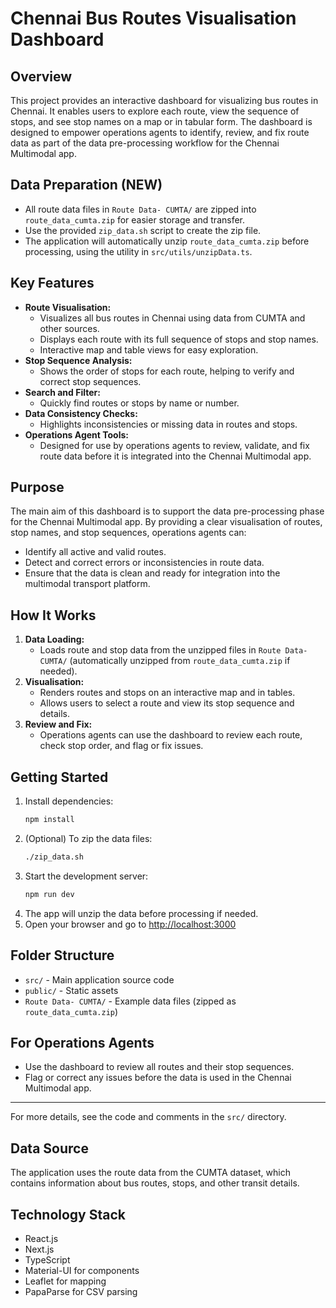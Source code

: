 # Chennai Bus Routes Visualisation Dashboard

## Overview
This project provides an interactive dashboard for visualizing bus routes in Chennai. It enables users to explore each route, view the sequence of stops, and see stop names on a map or in tabular form. The dashboard is designed to empower operations agents to identify, review, and fix route data as part of the data pre-processing workflow for the Chennai Multimodal app.

## Data Preparation (NEW)
- All route data files in `Route Data- CUMTA/` are zipped into `route_data_cumta.zip` for easier storage and transfer.
- Use the provided `zip_data.sh` script to create the zip file.
- The application will automatically unzip `route_data_cumta.zip` before processing, using the utility in `src/utils/unzipData.ts`.

## Key Features
- **Route Visualisation:**
  - Visualizes all bus routes in Chennai using data from CUMTA and other sources.
  - Displays each route with its full sequence of stops and stop names.
  - Interactive map and table views for easy exploration.
- **Stop Sequence Analysis:**
  - Shows the order of stops for each route, helping to verify and correct stop sequences.
- **Search and Filter:**
  - Quickly find routes or stops by name or number.
- **Data Consistency Checks:**
  - Highlights inconsistencies or missing data in routes and stops.
- **Operations Agent Tools:**
  - Designed for use by operations agents to review, validate, and fix route data before it is integrated into the Chennai Multimodal app.

## Purpose
The main aim of this dashboard is to support the data pre-processing phase for the Chennai Multimodal app. By providing a clear visualisation of routes, stop names, and stop sequences, operations agents can:
- Identify all active and valid routes.
- Detect and correct errors or inconsistencies in route data.
- Ensure that the data is clean and ready for integration into the multimodal transport platform.

## How It Works
1. **Data Loading:**
   - Loads route and stop data from the unzipped files in `Route Data- CUMTA/` (automatically unzipped from `route_data_cumta.zip` if needed).
2. **Visualisation:**
   - Renders routes and stops on an interactive map and in tables.
   - Allows users to select a route and view its stop sequence and details.
3. **Review and Fix:**
   - Operations agents can use the dashboard to review each route, check stop order, and flag or fix issues.

## Getting Started
1. Install dependencies:
   ```bash
   npm install
   ```
2. (Optional) To zip the data files:
   ```bash
   ./zip_data.sh
   ```
3. Start the development server:
   ```bash
   npm run dev
   ```
4. The app will unzip the data before processing if needed.
5. Open your browser and go to [http://localhost:3000](http://localhost:3000)

## Folder Structure
- `src/` - Main application source code
- `public/` - Static assets
- `Route Data- CUMTA/` - Example data files (zipped as `route_data_cumta.zip`)

## For Operations Agents
- Use the dashboard to review all routes and their stop sequences.
- Flag or correct any issues before the data is used in the Chennai Multimodal app.

---
For more details, see the code and comments in the `src/` directory.

## Data Source

The application uses the route data from the CUMTA dataset, which contains information about bus routes, stops, and other transit details.

## Technology Stack

- React.js
- Next.js
- TypeScript
- Material-UI for components
- Leaflet for mapping
- PapaParse for CSV parsing 